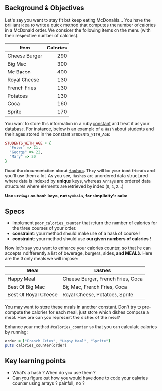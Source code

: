 ## Background & Objectives

Let's say you want to stay fit but keep eating McDonalds... You have the brilliant idea to write a quick method that computes the number of calories in a McDonald order. We consider the following items on the menu (with their respective number of calories).

| Item          | Calories |
| ------------- |---------:|
| Cheese Burger | 290      |
| Big Mac       | 300      |
| Mc Bacon      | 400      |
| Royal Cheese  | 130      |
| French Fries  | 130      |
| Potatoes      | 130      |
| Coca          | 160      |
| Sprite        | 170      |

You want to store this information in a ruby [constant](http://en.wikibooks.org/wiki/Ruby_Programming/Syntax/Variables_and_Constants#Constants) and treat it as your database.
For instance, below is an example of a `Hash` about students and their ages stored in the constant `STUDENTS_WITH_AGE`:

```ruby
STUDENTS_WITH_AGE = {
  "Peter" => 21,
  "George" => 22,
  "Mary" => 20
}
```

Read the documentation about [Hashes](http://www.ruby-doc.org/core-2.2.0/Hash.html).
They will be your best friends and you'll use them a lot!
As you see, `Hashes` are unordered data structured where data is indexed by **unique** keys,
whereas `Arrays` are ordered data structures where elements are retrieved by index (`0`, `1`, `2`...)

**Use `Strings` as hash keys, not `Symbols`, for simplicity's sake**

## Specs

- Implement `poor_calories_counter` that return the number of calories for the three courses of your order.
- **constraint**: your method should make use of a hash of course !
- **constraint**: your method should use **our given numbers of calories** !

Now let's say you want to enhance your calories counter, so that he can accepts indifferently a list of beverage, burgers, sides, **and MEALS**. Here are the 3 only meals we will impose:

| Meal                 | Dishes                            |
| -------------------- | ----------------------------------|
| Happy Meal           | Cheese Burger, French Fries, Coca |
| Best Of Big Mac      | Big Mac, French Fries, Coca       |
| Best Of Royal Cheese | Royal Cheese, Potatoes, Sprite    |

You may want to store these meals in another constant. Don't try to pre-compute the calories for each meal,
just store which dishes compose a meal. How are can you represent the dishes of the meal?

Enhance your method `#calories_counter` so that you can calculate calories by running:

```ruby
order = ["French Fries", "Happy Meal", "Sprite"]
puts calories_counter(order)
```

## Key learning points

- What's a hash ? When do you use them ?
- Can you figure out how you would have done to code your calories counter using arrays ? painfull, no ?
